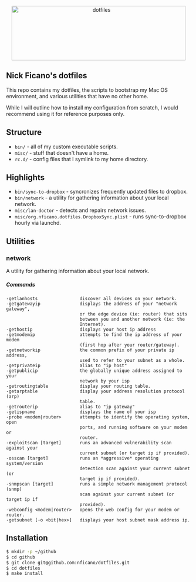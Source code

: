 <p align="center">
  <img
    src="https://s3.amazonaws.com/nf-assets/dotfiles-logo.svg"
    alt="dotfiles"
    width="474"
    height="148" />
</p>

## Nick Ficano's dotfiles

This repo contains my dotfiles, the scripts to bootstrap my Mac OS environment,
and various utilities that have no other home.

While I will outline how to install my configuration from scratch, I would
recommend using it for reference purposes only.

## Structure

- ``bin/`` - all of my custom executable scripts.
- ``misc/`` - stuff that doesn't have a home.
- ``rc.d/`` - config files that I symlink to my home directory.

## Highlights

- ``bin/sync-to-dropbox`` - syncronizes frequently updated files to dropbox.
- ``bin/network`` - a utility for gathering information about your local network.
- ``misc/lan-doctor`` - detects and repairs network issues.
- ``misc/org.nficano.dotfiles.DropboxSync.plist`` - runs sync-to-dropbox hourly via launchd.

## Utilities

### network

A utility for gathering information about your local network.

##### Commands

```
-getlanhosts                discover all devices on your network.
-getgatewayip               displays the address of your "network gateway",
                            or the edge device (ie: router) that sits
                            between you and another network (ie: the
                            Internet).
-gethostip                  displays your host ip address
-getmodemip                 attempts to find the ip address of your modem
                            (first hop after your router/gateway).
-getnetworkip               the common prefix of your private ip address,
                            used to refer to your subnet as a whole.
-getprivateip               alias to "ip host"
-getpublicip                the globally unique address assigned to your
                            network by your isp
-getroutingtable            display your routing table.
-getarptable                display your address resolution protocol (arp)
                            table.
-getrouterip                alias to "ip gateway"
-getispname                 displays the name of your isp
-probe <modem|router>       attempts to identify the operating system, open
                            ports, and running software on your modem or
                            router.
-exploitscan [target]       runs an advanced vulnerability scan against your
                            current subnet (or target ip if provided).
-osscan [target]            runs an *aggressive* operating system/version
                            detection scan against your current subnet (or
                            target ip if provided).
-snmpscan [target]          runs a simple network management protocol (snmp)
                            scan against your current subnet (or target ip if
                            provided).
-webconfig <modem|router>   opens the web config for your modem or router.
-getsubnet [-o <bit|hex>]   displays your host subnet mask address ip.
```

## Installation

```bash
$ mkdir -p ~/github
$ cd github
$ git clone git@github.com:nficano/dotfiles.git
$ cd dotfiles
$ make install
